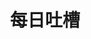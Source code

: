 ---
description: 带图片的笑话，每天都有更新。看你笑点了。
layout: post
results:
- primaryGenreName: Book
  version: '1.0'
  trackViewUrl: https://itunes.apple.com/cn/app/mei-ri-tu-cao/id684647835?mt=8&uo=4
  artworkUrl100: http://a714.phobos.apple.com/us/r1000/023/Purple6/v4/cc/84/ad/cc84adac-ce75-0627-1015-5d1fe0ea80fb/mzl.wwcndclc.png
  artworkUrl60: http://a1027.phobos.apple.com/us/r1000/050/Purple6/v4/db/d3/a1/dbd3a153-158f-7109-31c5-d12173bc4c4c/57.png
  userRatingCountForCurrentVersion: 5
  sellerName: Zhang Guangming
  supportedDevices:
  - iPadMini4G
  - iPodTouchFifthGen
  - iPodTouchourthGen
  - iPadThirdGen
  - iPadThirdGen4G
  - iPadFourthGen4G
  - iPadWifi
  - iPhone4S
  - iPad2Wifi
  - iPhone-3GS
  - iPad3G
  - iPhone4
  - iPadMini
  - iPadFourthGen
  - iPodTouchThirdGen
  - iPad23G
  - iPhone5
  genres:
  - 图书
  - 娱乐
  trackName: 每日吐槽
  description: '人气笑话  邪恶漫画  内涵段子

    搞笑视频  美女图片  新鲜糗事


    本产品呈现的所有内容均来源于热点BBS论坛和微博,实时收录,精挑细选,您绝对可以信赖的品质!'
  price: 0
  trackId: 684647835
  releaseDate: '2013-08-13T09:14:26Z'
  screenshotUrls:
  - http://a4.mzstatic.com/us/r30/Purple4/v4/a6/2b/1a/a62b1a13-d05c-a23a-9080-205257a69242/screen1136x1136.jpeg
  - http://a2.mzstatic.com/us/r30/Purple6/v4/ef/b6/ab/efb6ab97-92b5-531a-e85b-b72e236da4c8/screen1136x1136.jpeg
  - http://a4.mzstatic.com/us/r30/Purple/v4/71/0a/ac/710aac75-ca51-dc2f-b609-2aa9c452d7d4/screen1136x1136.jpeg
  artistViewUrl: https://itunes.apple.com/cn/artist/zhang-guangming/id661522185?uo=4
  primaryGenreId: 6018
  userRatingCount: 5
  averageUserRatingForCurrentVersion: 5
  kind: software
  fileSizeBytes: '11045343'
  bundleId: com.xuanming.TuCao
  trackContentRating: 17+
  artistName: Zhang Guangming
  trackCensoredName: 每日吐槽
  isGameCenterEnabled: false
  contentAdvisoryRating: 17+
  languageCodesISO2A:
  - EN
  averageUserRating: 5
  features: &a []
  wrapperType: software
  artworkUrl512: http://a714.phobos.apple.com/us/r1000/023/Purple6/v4/cc/84/ad/cc84adac-ce75-0627-1015-5d1fe0ea80fb/mzl.wwcndclc.png
  formattedPrice: 免费
  artistId: 661522185
  genreIds:
  - '6018'
  - '6016'
  currency: CNY
  ipadScreenshotUrls: *a
category: 图书
tags: tag1
resultCount: 1
title: 每日吐槽

---